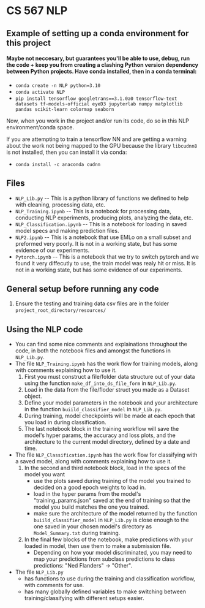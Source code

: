 # CS 567 NLP

## Example of setting up a conda environment for this project
#### Maybe not neccesary, but guarantees you'll be able to use, debug, run the code + keep you from creating a clashing Python version dependency between Python projects. Have conda installed, then in a conda terminal:
* `conda create -n NLP python=3.10`
* `conda activate NLP`
* `pip install tensorflow googletrans==3.1.0a0 tensorflow-text datasets tf-models-official eyeD3 jupyterlab numpy matplotlib pandas scikit-learn colormap seaborn`

Now, when you work in the project and/or run its code, do so in this NLP environment/conda space.

If you are attempting to train a tensorflow NN and are getting a warning about the work not being
mapped to the GPU because the library `libcudnn8` is not installed, then you can install it via conda:
* `conda install -c anaconda cudnn`

## Files
* `NLP_Lib.py` -- This is a python library of functions we defined to help with cleaning, processing data, etc.
* `NLP_Training.ipynb` -- This is a notebook for processing data, conducting NLP experiments, producing plots, analyzing the data, etc.
* `NLP_Classification.ipynb` -- This is a notebook for loading in saved model specs and making prediction files.
* `NLP2.ipynb` -- This is a notebook that use EMLo on a small subset and preformed very poorly. It is not in a working state, but has some evidence of our experiments.
* `Pytorch.ipynb` --  This is a notebook that we try to switch pytorch and we found it very diffecutly to use, the train model was realy hit or miss. It is not in a working state, but has some evidence of our experiments.

## General setup before running any code
1. Ensure the testing and training data csv files are in the folder `project_root_directory/resources/`

## Using the NLP code
- You can find some nice comments and explainations throughout the code, in both the notebook files and amongst the functions in `NLP_Lib.py`.
- The file `NLP_Training.ipynb` has the work flow for training models, along with comments explaining how to use it.
    1. First you must construct a file/folder data structure out of your data using the function `make_df_into_ds_file_form` in `NLP_Lib.py`.
    2. Load in the data from the file/floder struct you made as a Dataset object.
    3. Define your model parameters in the notebook and your architecture in the function `buiild_classifier_model` in `NLP_Lib.py`.
    4. During training, model checkpoints will be made at each epoch that you load in during classification.
    5. The last notebook block in the training workflow will save the model's hyper params, the accuracy and loss plots, and the architecture to the current model directory, defined by a date and time.
- The file `NLP_Classification.ipynb` has the work flow for classifying with a saved model, along with comments explaining how to use it.
    1. In the second and third notebook block, load in the specs of the model you want
        - use the plots saved during training of the model you trained to decided on a good epoch weights to load in.
        - load in the hyper params from the model's "training_params.json" saved at the end of training so that the model you build matches the one you trained.
        - make sure the architecture of the model returned by the function `buiild_classifier_model` in `NLP_Lib.py` is close enough to the one saved in your chosen model's directory as `Model_Summary.txt` during training.
    2. In the final few blocks of the notebook, make predictions with your loaded in model, then use them to make a submission file.
        - Depending on how your model discriminated, you may need to map your predictions from subclass predictions to class predictions: "Ned Flanders" -> "Other".
- The file `NLP_Lib.py`
    - has functions to use during the training and classification workflow, with comments for use.
    - has many globally defined variables to make switching between training/classifying with different setups easier.
